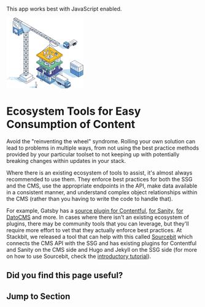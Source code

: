 This app works best with JavaScript enabled.



























![Stackbit](/docs/images/stackbit-crane-sm.png)

Ecosystem Tools for Easy Consumption of Content
===============================================

Avoid the "reinventing the wheel" syndrome. Rolling your own solution can lead to problems in multiple ways, from not using the best practice methods provided by your particular toolset to not keeping up with potentially breaking changes within updates in your stack.

Where there is an existing ecosystem of tools to assist, it's almost always recommended to use them. They enforce best practices for both the SSG and the CMS, use the appropriate endpoints in the API, make data available in a consistent manner, and understand complex object relationships within the CMS (rather than you having to write the code to handle that).

For example, Gatsby has a [source plugin for Contentful](https://www.gatsbyjs.org/packages/gatsby-source-contentful/), [for Sanity](https://www.gatsbyjs.org/packages/gatsby-source-sanity/), [for DatoCMS](https://www.gatsbyjs.org/packages/gatsby-source-datocms/) and more. In cases where there isn't an existing ecosystem of plugins, there may be community tools that you can leverage, but they'll require more effort to vet that they actually enforce best practices. At Stackbit, we released a tool that can help with this called [Sourcebit](https://github.com/stackbithq/sourcebit) which connects the CMS API with the SSG and has existing plugins for Contentful and Sanity on the CMS side and Hugo and Jekyll on the SSG side (for more on how to use Sourcebit, check the [introductory tutorial](https://www.stackbit.com/blog/data-driven-jamstack-sourcebit/)).

Did you find this page useful?
------------------------------





Jump to Section
---------------












